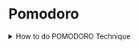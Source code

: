 # Pomodoro
<details>
  <summary>How to do POMODORO Technique</summary>
  <img src="https://github.com/jaikushwaha7/Pomodoro/blob/main/image.png" alt=""/>

</details>
